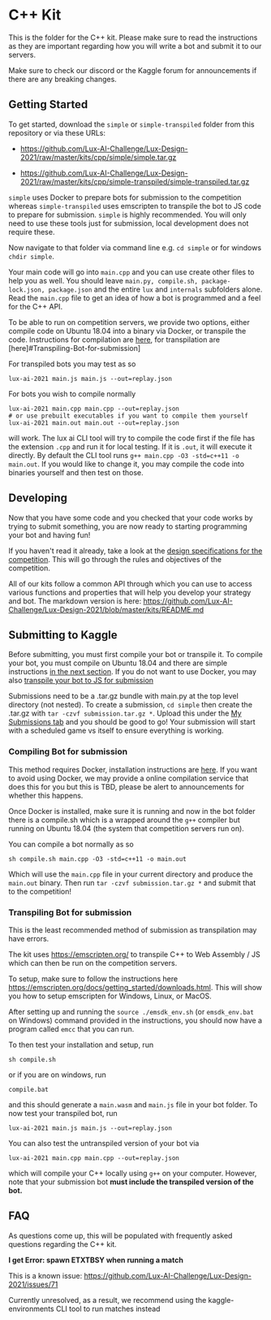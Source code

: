 # C++ Kit

This is the folder for the C++ kit. Please make sure to read the instructions as they are important regarding how you will write a bot and submit it to our servers.

Make sure to check our discord or the Kaggle forum for announcements if there are any breaking changes.

## Getting Started

To get started, download the `simple` or `simple-transpiled` folder from this repository or via these URLs: 
- https://github.com/Lux-AI-Challenge/Lux-Design-2021/raw/master/kits/cpp/simple/simple.tar.gz

- https://github.com/Lux-AI-Challenge/Lux-Design-2021/raw/master/kits/cpp/simple-transpiled/simple-transpiled.tar.gz

`simple` uses Docker to prepare bots for submission to the competition whereas `simple-transpiled` uses emscripten to transpile the bot to JS code to prepare for submission. `simple` is highly recommended. You will only need to use these tools just for submission, local development does not require these.

Now navigate to that folder via command line e.g. `cd simple` or for windows `chdir simple`.

Your main code will go into `main.cpp` and you can use create other files to help you as well. You should leave `main.py, compile.sh, package-lock.json, package.json` and the entire `lux` and `internals` subfolders alone. Read the `main.cpp` file to get an idea of how a bot is programmed and a feel for the C++ API.

To be able to run on competition servers, we provide two options, either compile code on Ubuntu 18.04 into a binary via Docker, or transpile the code. Instructions for compilation are [here](#Compiling-Bot-for-submission), for transpilation are [here]#Transpiling-Bot-for-submission]

For transpiled bots you may test as so

```
lux-ai-2021 main.js main.js --out=replay.json
```

For bots you wish to compile normally

```
lux-ai-2021 main.cpp main.cpp --out=replay.json
# or use prebuilt executables if you want to compile them yourself
lux-ai-2021 main.out main.out --out=replay.json
```

will work. The lux ai CLI tool will try to compile the code first if the file has the extension `.cpp` and run it for local testing. If it is `.out`, it will execute it directly. By default the CLI tool runs `g++ main.cpp -O3 -std=c++11 -o main.out`. If you would like to change it, you may compile the code into binaries yourself and then test on those.

## Developing

Now that you have some code and you checked that your code works by trying to submit something, you are now ready to starting programming your bot and having fun!

If you haven't read it already, take a look at the [design specifications for the competition](https://lux-ai.org/specs-2021). This will go through the rules and objectives of the competition.

All of our kits follow a common API through which you can use to access various functions and properties that will help you develop your strategy and bot. The markdown version is here: https://github.com/Lux-AI-Challenge/Lux-Design-2021/blob/master/kits/README.md

## Submitting to Kaggle

Before submitting, you must first compile your bot or transpile it. To compile your bot, you must compile on Ubuntu 18.04 and there are simple instructions [in the next section](#Compiling-Bot-for-submission). If you do not want to use Docker, you may also [transpile your bot to JS for submission](#Transpiling-Bot-for-submission)

Submissions need to be a .tar.gz bundle with main.py at the top level directory
(not nested). To create a submission, `cd simple` then create the .tar.gz with
`tar -czvf submission.tar.gz *`. Upload this under the [My Submissions tab](https://www.kaggle.com/c/lux-ai-2021/submissions) and
you should be good to go! Your submission will start with a scheduled game vs
itself to ensure everything is working.

### Compiling Bot for submission

This method requires Docker, installation instructions are [here](https://docs.docker.com/get-docker/). If you want to avoid using Docker, we may provide a online compilation service that does this for you but this is TBD, please be alert to announcements for whether this happens.

Once Docker is installed, make sure it is running and now in the bot folder there is a compile.sh which is a wrapped around the `g++` compiler but running on Ubuntu 18.04 (the system that competition servers run on).

You can compile a bot normally as so

```
sh compile.sh main.cpp -O3 -std=c++11 -o main.out
```

Which will use the `main.cpp` file in your current directory and produce the `main.out` binary. Then run `tar -czvf submission.tar.gz *` and submit that to the competition!


### Transpiling Bot for submission

This is the least recommended method of submission as transpilation may have errors.

The kit uses https://emscripten.org/ to transpile C++ to Web Assembly / JS which can then be run on the competition servers.

To setup, make sure to follow the instructions here https://emscripten.org/docs/getting_started/downloads.html. This will show you how to setup emscripten for Windows, Linux, or MacOS.

After setting up and running the `source ./emsdk_env.sh` (or `emsdk_env.bat` on Windows) command provided in the instructions, you should now have a program called `emcc` that you can run. 

To then test your installation and setup, run 

```
sh compile.sh
```

or if you are on windows, run

```
compile.bat
```

and this should generate a `main.wasm` and `main.js` file in your bot folder. To now test your transpiled bot, run

```
lux-ai-2021 main.js main.js --out=replay.json
```

You can also test the untranspiled version of your bot via

```
lux-ai-2021 main.cpp main.cpp --out=replay.json
```

which will compile your C++ locally using `g++` on your computer. However, note that your submission bot **must include the transpiled version of the bot.** 

## FAQ

As questions come up, this will be populated with frequently asked questions regarding the C++ kit.

**I get Error: spawn ETXTBSY when running a match**

This is a known issue: https://github.com/Lux-AI-Challenge/Lux-Design-2021/issues/71

Currently unresolved, as a result, we recommend using the kaggle-environments CLI tool to run matches instead

